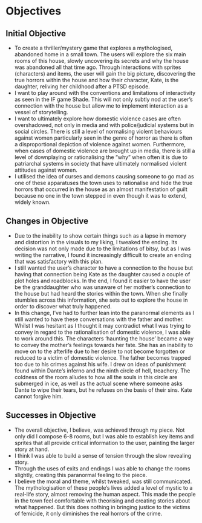 # Objectives
## Initial Objective 
-	To create a thriller/mystery game that explores a mythologised, abandoned home in a small town. The users will explore the six main rooms of this house, slowly uncovering its secrets and why the house was abandoned all that time ago. Through interactions with sprites (characters) and items, the user will gain the big picture, discovering the true horrors within the house and how their character, Kate, is the daughter, reliving her childhood after a PTSD episode. 
-	I want to play around with the conventions and limitations of interactivity as seen in the IF game Shade. This will not only subtly nod at the user’s connection with the house but allow me to implement interaction as a vessel of storytelling. 
-	I want to ultimately explore how domestic violence cases are often overshadowed, not only in media and with police/judicial systems but in social circles. There is still a level of normalising violent behaviours against women particularly seen in the genre of horror as there is often a disproportional depiction of violence against women. Furthermore, when cases of domestic violence are brought up in media, there is still a level of downplaying or rationalising the “why” when often it is due to patriarchal systems in society that have ultimately normalised violent attitudes against women. 
-	I utilised the idea of curses and demons causing someone to go mad as one of these apparatuses the town uses to rationalise and hide the true horrors that occurred in the house as an almost manifestation of guilt because no one in the town stepped in even though it was to extend, widely known. 
## Changes in Objective
-	Due to the inability to show certain things such as a lapse in memory and distortion in the visuals to my liking, I tweaked the ending. Its decision was not only made due to the limitations of bitsy, but as I was writing the narrative, I found it increasingly difficult to create an ending that was satisfactory with this plan. 
-	I still wanted the user’s character to have a connection to the house but having that connection being Kate as the daughter caused a couple of plot holes and roadblocks. In the end, I found it easier to have the user be the granddaughter who was unaware of her mother’s connection to the house but had heard the stories within the town. When she finally stumbles across this information, she sets out to explore the house in order to discover what truly happened. 
-	In this change, I’ve had to further lean into the paranormal elements as I still wanted to have these conversations with the father and mother. Whilst I was hesitant as I thought it may contradict what I was trying to convey in regard to the rationalisation of domestic violence, I was able to work around this. The characters ‘haunting the house’ became a way to convey the mother’s feelings towards her fate. She has an inability to move on to the afterlife due to her desire to not become forgotten or reduced to a victim of domestic violence. The father becomes trapped too due to his crimes against his wife. I drew on ideas of punishment found within Dante’s inferno and the ninth circle of hell, treachery. The coldness of the room alludes to how all the souls in this circle are submerged in ice, as well as the actual scene where someone asks Dante to wipe their tears, but he refuses on the basis of their sins. Kate cannot forgive him. 
## Successes in Objective 
-	The overall objective, I believe, was achieved through my piece. Not only did I compose 6-8 rooms, but I was able to establish key items and sprites that all provide critical information to the user, painting the larger story at hand.
-	I think I was able to build a sense of tension through the slow revealing story.
-	Through the uses of exits and endings I was able to change the rooms slightly, creating this paranormal feeling to the piece. 
-	I believe the moral and theme, whilst tweaked, was still communicated. The mythologisation of these people’s lives added a level of mystic to a real-life story, almost removing the human aspect. This made the people in the town feel comfortable with theorising and creating stories about what happened. But this does nothing in bringing justice to the victims of femicide, it only diminishes the real horrors of the crime. 

